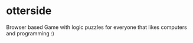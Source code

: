 # otterside
Browser based Game with logic puzzles for everyone that likes computers and programming :)

